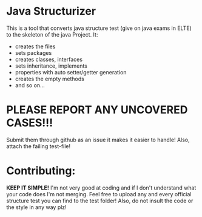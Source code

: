 # Java Structurizer
This is a tool that converts java structure test (give on java exams in ELTE) to the skeleton of the java Project. It:
  - creates the files
  - sets packages
  - creates classes, interfaces
  - sets inheritance, implements
  - properties with auto setter/getter generation
  -  creates the empty methods
  -  and so on...

# PLEASE REPORT ANY UNCOVERED CASES!!!
Submit them through github as an issue it makes it easier to handle!
Also, attach the failing test-file!

# Contributing:
__KEEP IT SIMPLE!__ I'm not very good at coding and if I don't understand what your code does I'm not merging.
Feel free to upload any and every official structure test you can find to the test folder!
Also, do not insult the code or the style in any way plz!
